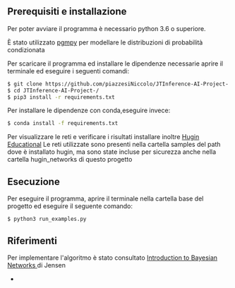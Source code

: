 ## Prerequisiti e installazione

Per poter avviare il programma è necessario python 3.6 o superiore.

È stato utilizzato [pgmpy](https://pgmpy.org/) per modellare le distribuzioni di probabilità condizionata

Per scaricare il programma ed installare le dipendenze necessarie aprire il terminale ed eseguire i seguenti comandi:

```bash
$ git clone https://github.com/piazzesiNiccolo/JTInference-AI-Project-.git
$ cd JTInference-AI-Project-/
$ pip3 install -r requirements.txt
```
Per installare le dipendenze con conda,eseguire invece:
```bash
$ conda install -f requirements.txt
```


Per visualizzare le reti e verificare i risultati installare inoltre [Hugin Educational](https://www.hugin.com/index.php/hugin-explorerhugin-educational/)
Le reti utilizzate sono presenti nella cartella samples del path dove è installato hugin, ma sono state incluse per sicurezza anche nella cartella hugin_networks di questo progetto

## Esecuzione
Per eseguire il programma, aprire il terminale nella cartella base del progetto ed eseguire il seguente comando:

```
$ python3 run_examples.py
```



## Riferimenti

Per implementare l'algoritmo è stato consultato [Introduction to Bayesian Networks ](http://ai.dinfo.unifi.it/teaching/ai15/jens.zip) di Jensen



* 
